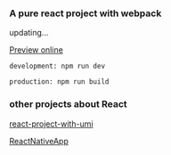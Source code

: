 ### A pure react project with webpack

updating...

[Preview online](https://web.0351zhuangxiu.com/pure-react-project-with-webpack/)

`development: npm run dev`

`production: npm run build`

### other projects about React

[react-project-with-umi](https://github.com/zymfe/react-project-with-umi)

[ReactNativeApp](https://github.com/zymfe/ReactNativeApp)
